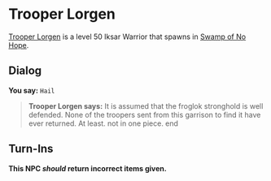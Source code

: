 # Trooper Lorgen



[Trooper Lorgen](/npc/83066) is a level 50 Iksar Warrior that spawns in [Swamp of No Hope](/zone/83).



## Dialog

**You say:** `Hail`



>**Trooper Lorgen says:** It is assumed that the froglok stronghold is well defended. None of the troopers sent from this garrison to find it have ever returned.  At least. not in one piece.
end



## Turn-Ins



**This NPC *should* return incorrect items given.**





